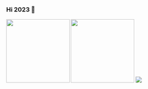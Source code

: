 ### Hi 2023 👋

<!--
**LooJee/LooJee** is a ✨ _special_ ✨ repository because its `README.md` (this file) appears on your GitHub profile.

Here are some ideas to get you started:

- 🔭 I’m currently working on ...
- 🌱 I’m currently learning ...
- 👯 I’m looking to collaborate on ...
- 🤔 I’m looking for help with ...
- 💬 Ask me about ...
- 📫 How to reach me: ...
- 😄 Pronouns: ...
- ⚡ Fun fact: ...
-->

<div>
  <img height="170" align="left" src="https://github-readme-stats.vercel.app/api?username=loojee&count_private=true&include_all_commits=true" />
  <img height="170" src="https://github-readme-stats.vercel.app/api/top-langs/?username=loojee&layout=compact" />
  <img src="https://github-profile-summary-cards.vercel.app/api/cards/profile-details?username=loojee&theme=github&layout=compact" />
</div>
